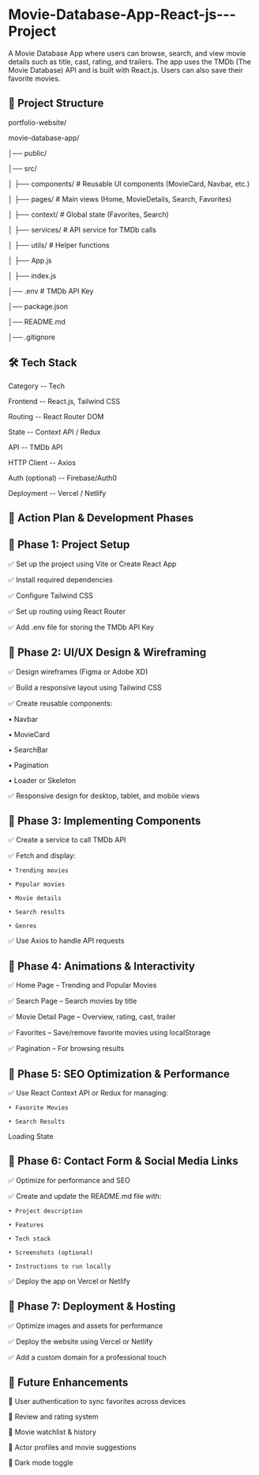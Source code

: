 # Movie-Database-App-React-js---Project

A Movie Database App where users can browse, search, and view movie details such as title, cast, rating, and trailers. The app uses the TMDb (The Movie Database) API and is built with React.js. Users can also save their favorite movies.


📂 Project Structure
---------------------
portfolio-website/ 

movie-database-app/

│── public/

│── src/

│   ├── components/       # Reusable UI components (MovieCard, Navbar, etc.)

│   ├── pages/            # Main views (Home, MovieDetails, Search, Favorites)

│   ├── context/          # Global state (Favorites, Search)

│   ├── services/         # API service for TMDb calls

│   ├── utils/            # Helper functions

│   ├── App.js

│   ├── index.js

│── .env                  # TMDb API Key

│── package.json

│── README.md

│── .gitignore


🛠 Tech Stack
--------------
Category --	Tech

Frontend --	React.js, Tailwind CSS

Routing --	React Router DOM

State --	Context API / Redux

API --	TMDb API

HTTP Client --	Axios

Auth (optional) --	Firebase/Auth0

Deployment --	Vercel / Netlify


🎯 Action Plan & Development Phases
------------------------------------
📌 Phase 1: Project Setup
--------------------------
✅ Set up the project using Vite or Create React App

✅ Install required dependencies

✅ Configure Tailwind CSS

✅ Set up routing using React Router

✅ Add .env file for storing the TMDb API Key


📌 Phase 2: UI/UX Design & Wireframing
---------------------------------------
✅ Design wireframes (Figma or Adobe XD)

✅ Build a responsive layout using Tailwind CSS

✅ Create reusable components:

• Navbar

• MovieCard

• SearchBar

• Pagination

• Loader or Skeleton

✅ Responsive design for desktop, tablet, and mobile views

📌 Phase 3: Implementing Components
------------------------------------
✅ Create a service to call TMDb API

✅ Fetch and display:

	• Trending movies
 
	• Popular movies
 
	• Movie details
 
	• Search results
 
	• Genres
 
✅ Use Axios to handle API requests


📌 Phase 4: Animations & Interactivity
---------------------------------------
✅ Home Page – Trending and Popular Movies

✅ Search Page – Search movies by title

✅ Movie Detail Page – Overview, rating, cast, trailer

✅ Favorites – Save/remove favorite movies using localStorage

✅ Pagination – For browsing results

📌 Phase 5: SEO Optimization & Performance
-------------------------------------------
✅ Use React Context API or Redux for managing:

	• Favorite Movies
 
	• Search Results
 
Loading State


📌 Phase 6: Contact Form & Social Media Links
----------------------------------------------
✅ Optimize for performance and SEO

✅ Create and update the README.md file with:

	• Project description
 
	• Features
 
	• Tech stack
 
	• Screenshots (optional)
 
	• Instructions to run locally
 
✅ Deploy the app on Vercel or Netlify


📌 Phase 7: Deployment & Hosting
---------------------------------
✅ Optimize images and assets for performance

✅ Deploy the website using Vercel or Netlify

✅ Add a custom domain for a professional touch


📌 Future Enhancements
-----------------------
🔹 User authentication to sync favorites across devices

🔹 Review and rating system

🔹 Movie watchlist & history

🔹 Actor profiles and movie suggestions

🔹 Dark mode toggle
